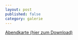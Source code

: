 ```yaml
---
layout: post
published: false
category: galerie
---
```


<a href="https://www.dropbox.com/s/o7fyofe3mclfoss/Inserat%20Restaurantleiter_mit%20Logo.pdf?dl=0">Abendkarte (hier zum Download)</a>
<object data="https://www.dropbox.com/s/o7fyofe3mclfoss/Inserat%20Restaurantleiter_mit%20Logo.pdf?dl=0" type="application/pdf" class="col-md-11">
<embed src="https://www.dropbox.com/s/o7fyofe3mclfoss/Inserat%20Restaurantleiter_mit%20Logo.pdf?dl=0" type="application/pdf" />
</object>